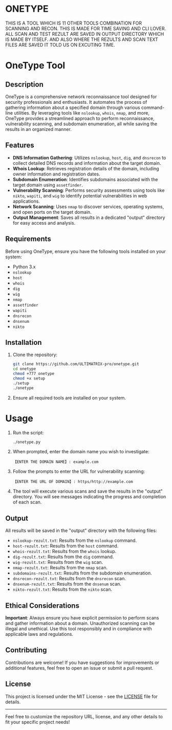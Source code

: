 # ONETYPE
THIS IS A TOOL WHICH IS 11 OTHER TOOLS COMBINATION FOR SCANNING AND RECON. THIS IS MADE FOR TIME SAVING AND CLI LOVER. ALL SCAN AND TEST REZULT ARE SAVED IN OUTPUT DIRECTORY WHICH IS MADE BY ITSELF. AND ALSO WHERE THE REZULTS AND SCAN TEXT FILES ARE SAVED IT TOLD US ON EXCUTING TIME.  
# OneType Tool

## Description

OneType is a comprehensive network reconnaissance tool designed for security professionals and enthusiasts. It automates the process of gathering information about a specified domain through various command-line utilities. By leveraging tools like `nslookup`, `whois`, `nmap`, and more, OneType provides a streamlined approach to perform reconnaissance, vulnerability scanning, and subdomain enumeration, all while saving the results in an organized manner.

## Features

- **DNS Information Gathering**: Utilizes `nslookup`, `host`, `dig`, and `dnsrecon` to collect detailed DNS records and information about the target domain.
- **Whois Lookup**: Retrieves registration details of the domain, including owner information and registration dates.
- **Subdomain Enumeration**: Identifies subdomains associated with the target domain using `assetfinder`.
- **Vulnerability Scanning**: Performs security assessments using tools like `nikto`, `wapiti`, and `wig` to identify potential vulnerabilities in web applications.
- **Network Scanning**: Uses `nmap` to discover services, operating systems, and open ports on the target domain.
- **Output Management**: Saves all results in a dedicated "output" directory for easy access and analysis.

## Requirements

Before using OneType, ensure you have the following tools installed on your system:

- Python 3.x
- `nslookup`
- `host`
- `whois`
- `dig`
- `wig`
- `nmap`
- `assetfinder`
- `wapiti`
- `dnsrecon`
- `dnsenum`
- `nikto`

## Installation

1. Clone the repository:
   ```bash
   git clone https://github.com/ULTIMATRIX-pro/onetype.git
   cd onetype
   chmod +777 onetype
   chmod +x setup
   ./setup
   ./onetype
   ```

2. Ensure all required tools are installed on your system.

# Usage

1. Run the script:
   ```bash
   ./onetype.py
   ```

2. When prompted, enter the domain name you wish to investigate:
   ```
   【ENTER THE DOMAIN NAME】: example.com
   ```

3. Follow the prompts to enter the URL for vulnerability scanning:
   ```
   【ENTER THE URL OF DOMAIN】: https/http://example.com
   ```

4. The tool will execute various scans and save the results in the "output" directory. You will see messages indicating the progress and completion of each scan.

## Output

All results will be saved in the "output" directory with the following files:

- `nslookup-rezult.txt`: Results from the `nslookup` command.
- `host-rezult.txt`: Results from the `host` command.
- `whois-rezult.txt`: Results from the `whois` lookup.
- `dig-rezult.txt`: Results from the `dig` command.
- `wig-rezult.txt`: Results from the `wig` scan.
- `nmap-rezult.txt`: Results from the `nmap` scan.
- `subdomains-rezult.txt`: Results from the subdomain enumeration.
- `dnsrecon-rezult.txt`: Results from the `dnsrecon` scan.
- `dnsenum-rezult.txt`: Results from the `dnsenum` scan.
- `nikto-rezult.txt`: Results from the `nikto` scan.

## Ethical Considerations

**Important**: Always ensure you have explicit permission to perform scans and gather information about a domain. Unauthorized scanning can be illegal and unethical. Use this tool responsibly and in compliance with applicable laws and regulations.

## Contributing

Contributions are welcome! If you have suggestions for improvements or additional features, feel free to open an issue or submit a pull request.

## License

This project is licensed under the MIT License - see the [LICENSE](LICENSE) file for details.

---

Feel free to customize the repository URL, license, and any other details to fit your specific project needs!
